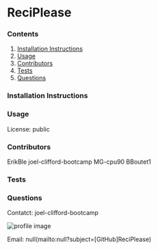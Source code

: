 # ReciPlease



### Contents
1. [Installation Instructions](#installation-instructions)
2. [Usage](#usage)
3. [Contributors](#contributors)
4. [Tests](#tests)
5. [Questions](#questions)

### Installation Instructions


### Usage


License: public

### Contributors
ErikBle
joel-clifford-bootcamp
MG-cpu90
BBoutet1

### Tests


### Questions
Contatct: joel-clifford-bootcamp

![profile image](https://avatars1.githubusercontent.com/u/59773595?v=4)

Email: null(mailto:null?subject=[GitHub]ReciPlease)
